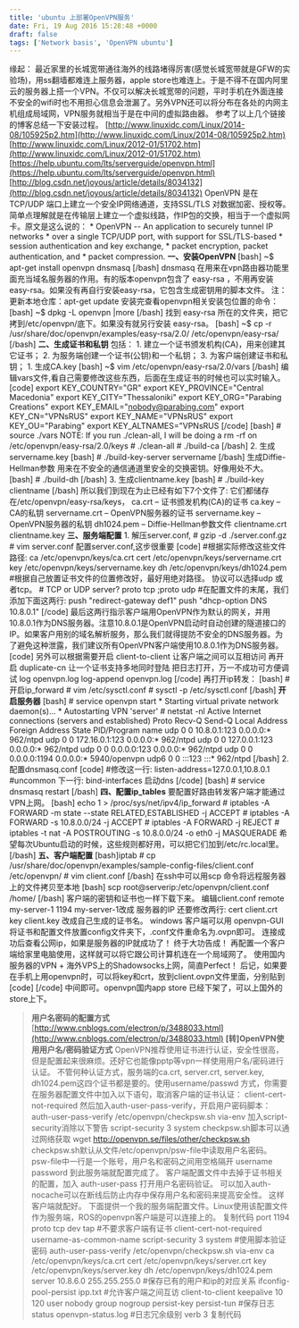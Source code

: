 ```yaml
---
title: 'ubuntu 上部署OpenVPN服务'
date: Fri, 19 Aug 2016 15:28:48 +0000
draft: false
tags: ['Network basis', 'OpenVPN ubuntu']
---
```


缘起： 最近家里的长城宽带通往海外的线路堵得厉害(感觉长城宽带就是GFW的实验场)，用ss翻墙都难连上服务器，apple store也难连上。于是不得不在国内阿里云的服务器上搭一个VPN。不仅可以解决长城宽带的问题，平时手机在外面连接不安全的wifi时也不用担心信息会泄漏了。另外VPN还可以将分布在各处的内网主机组成局域网，VPN服务就相当于是在中间的虚拟路由器。 参考了以上几个链接的博客总结一下安装过程。 [http://www.linuxidc.com/Linux/2014-08/105925p2.htm](http://www.linuxidc.com/Linux/2014-08/105925p2.htm) [http://www.linuxidc.com/Linux/2012-01/51702.htm](http://www.linuxidc.com/Linux/2012-01/51702.htm) [https://help.ubuntu.com/lts/serverguide/openvpn.html](https://help.ubuntu.com/lts/serverguide/openvpn.html) [http://blog.csdn.net/joyous/article/details/8034132](http://blog.csdn.net/joyous/article/details/8034132) OpenVPN 是在TCP/UDP 端口上建立一个安全IP网络通道，支持SSL/TLS 对数据加密、授权等。简单点理解就是在传输层上建立一个虚拟线路，作IP包的交换，相当于一个虚拟网卡。原文是这么说的： \* OpenVPN -- An application to securely tunnel IP networks \* over a single TCP/UDP port, with support for SSL/TLS-based \* session authentication and key exchange, \* packet encryption, packet authentication, and \* packet compression. **一、安装OpenVPN** \[bash\] ~$ apt-get install openvpn dnsmasq \[/bash\] dnsmasq 在用来在vpn路由器功能里面充当域名服务器的作用。有的版本openvpn包含了 easy-rsa ，不用再安装easy-rsa。如果没有再自行安装easy-rsa，它包含生成密钥用的脚本文件。 注：更新本地仓库：apt-get update 安装完查看openvpn相关安装包位置的命令： \[bash\] ~$ dpkg -L openvpn |more \[/bash\] 找到 easy-rsa 所在的文件夹，把它拷到/etc/openvpn/底下。如果没有就另行安装 easy-rsa。 \[bash\] ~$ cp -r /usr/share/doc/openvpn/examples/easy-rsa/2.0/ /etc/openvpn/easy-rsa/ \[/bash\] **二、生成证书和私钥** 包括： 1. 建立一个证书颁发机构(CA)，用来创建其它证书； 2. 为服务端创建一个证书(公钥)和一个私钥； 3. 为客户端创建证书和私钥； 1. 生成CA.key \[bash\] ~$ vim /etc/openvpn/easy-rsa/2.0/vars \[/bash\] 编辑vars文件,看自己需要修改这些东西，后面在生成证书的时候也可以实时输入。 \[code\] export KEY\_COUNTRY="GR" export KEY\_PROVINCE="Central Macedonia" export KEY\_CITY="Thessaloniki" export KEY\_ORG="Parabing Creations" export KEY\_EMAIL="nobody@parabing.com" export KEY\_CN="VPNsRUS" export KEY\_NAME="VPNsRUS" export KEY\_OU="Parabing" export KEY\_ALTNAMES="VPNsRUS \[/code\] \[bash\] # source ./vars NOTE: If you run ./clean-all, I will be doing a rm -rf on /etc/openvpn/easy-rsa/2.0/keys # ./clean-all # ./build-ca \[/bash\] 2. 生成servername.key \[bash\] # ./build-key-server servername \[/bash\] 生成Diffie-Hellman参数 用来在不安全的通信通道里安全的交换密钥。好像用处不大。 \[bash\] # ./build-dh \[/bash\] 3. 生成clientname.key \[bash\] # ./build-key clientname \[/bash\] 所以我们到现在为止已经有如下7个文件了: 它们都储存在/etc/openvpn/easy-rsa/keys， ca.crt – 证书颁发机构(CA)的证书 ca.key – CA的私钥 servername.crt – OpenVPN服务器的证书 servername.key – OpenVPN服务器的私钥 dh1024.pem – Diffie-Hellman参数文件 clientname.crt clientname.key **三、服务端配置** 1. 解压server.conf, # gzip -d ./server.conf.gz # vim server.conf 配置server.conf,这步很重要 \[code\] #根据实际修改这些文件路径: ca /etc/openvpn/keys/ca.crt cert /etc/openvpn/keys/servername.crt key /etc/openvpn/keys/servername.key dh /etc/openvpn/keys/dh1024.pem #根据自己放置证书文件的位置修改好，最好用绝对路径。 协议可以选择udp 或者tcp。 # TCP or UDP server? proto tcp ;proto udp #在配置文件的末尾，我们添加下面这两行: push "redirect-gateway def1" push "dhcp-option DNS 10.8.0.1" \[/code\] 最后这两行指示客户端用OpenVPN作为默认的网关，并用10.8.0.1作为DNS服务器。注意10.8.0.1是OpenVPN启动时自动创建的隧道接口的IP。如果客户用别的域名解析服务，那么我们就得提防不安全的DNS服务器。为了避免这种泄露，我们建议所有OpenVPN客户端使用10.8.0.1作为DNS服务器。 \[code\] 另外可以根据需要开启 client-to-client 让客户端之间可以互相访问 再开启 duplicate-cn 让一个证书支持多地同时登陆 把日志打开，万一不成功可方便调试 log openvpn.log log-append openvpn.log \[/code\] 再打开ip转发： \[bash\] #开启ip\_forward # vim /etc/sysctl.conf # sysctl -p /etc/sysctl.conf \[/bash\] **开启服务器** \[bash\] # service openvpn start \* Starting virtual private network daemon(s)... \* Autostarting VPN 'server' # netstat -nl Active Internet connections (servers and established) Proto Recv-Q Send-Q Local Address Foreign Address State PID/Program name udp 0 0 10.8.0.1:123 0.0.0.0:\* 962/ntpd udp 0 0 172.16.0.1:123 0.0.0.0:\* 962/ntpd udp 0 0 127.0.0.1:123 0.0.0.0:\* 962/ntpd udp 0 0 0.0.0.0:123 0.0.0.0:\* 962/ntpd udp 0 0 0.0.0.0:1194 0.0.0.0:\* 5940/openvpn udp6 0 0 :::123 :::\* 962/ntpd \[/bash\] 2. 配置dnsmasq.conf \[code\] #修改这一行: listen-address=127.0.0.1,10.8.0.1 #uncommon 下一行: bind-interfaces 启动dns \[/code\] \[bash\] # service dnsmasq restart \[/bash\] **四、配置ip\_tables** 要配置好路由转发客户端才能通过VPN上网。 \[bash\] echo 1 > /proc/sys/net/ipv4/ip\_forward # iptables -A FORWARD -m state --state RELATED,ESTABLISHED -j ACCEPT # iptables -A FORWARD -s 10.8.0.0/24 -j ACCEPT # iptables -A FORWARD -j REJECT # iptables -t nat -A POSTROUTING -s 10.8.0.0/24 -o eth0 -j MASQUERADE 希望每次Ubuntu启动的时候，这些规则都好用，可以把它们加到/etc/rc.local里。 \[/bash\] **五、客户端配置** \[bash\]iptab # cp /usr/share/doc/openvpn/examples/sample-config-files/client.conf /etc/openvpn/ # vim client.conf \[/bash\] 在ssh中可以用scp 命令将远程服务器上的文件拷贝至本地 \[bash\] scp root@serverip:/etc/openvpn/client.conf /home/ \[/bash\] 客户端的密钥和证书也一样下载下来。 编辑client.conf remote my-server-1 1194 my-server-1改成 服务器的IP 还要修改两行: cert client.crt key client.key 改成自己生成的证书名。 windows 客户端可以用 openvpn-GUI 将证书和配置文件放置config文件夹下，.conf文件重命名为.ovpn即可。 连接成功后查看公网ip，如果是服务器的IP就成功了！ 终于大功告成！ 再配置一个客户端给家里电脑使用，这样就可以将它跟公司计算机连在一个局域网了。 使用国内服务器的VPN + 海外VPS上的Shadowsocks上网，简直Perfect！ 后记，如果要在手机上用openvpn时，可以将key和crt，放到client.ovpn文件里面，分别贴到 \[code\] <ca></ca> <key></key> <cert></cert> \[/code\] 中间即可。openvpn国内app store 已经下架了，可以上国外的store上下。

> **用户名密码的配置方式** [http://www.cnblogs.com/electron/p/3488033.html](http://www.cnblogs.com/electron/p/3488033.html) **\[转\]OpenVPN使用用户名/密码验证方式** OpenVPN推荐使用证书进行认证，安全性很高，但是配置起来很麻烦。还好它也能像pptp等vpn一样使用用户名/密码进行认证。 不管何种认证方式，服务端的ca.crt, server.crt, server.key, dh1024.pem这四个证书都是要的。使用username/passwd 方式，你需要在服务器配置文件中加入以下语句，取消客户端的证书认证： client-cert-not-required 然后加入auth-user-pass-verify，开启用户密码脚本： auth-user-pass-verify /etc/openvpn/checkpsw.sh via-env 加入script-security消除以下警告 script-security 3 system checkpsw.sh脚本可以通过网络获取 wget http://openvpn.se/files/other/checkpsw.sh checkpsw.sh默认从文件/etc/openvpn/psw-file中读取用户名密码。 psw-file中一行是一个账号，用户名和密码之间用空格隔开 username password 到此服务端就配置完成了。 客户端配置文件中去掉于证书相关的配置，加入 auth-user-pass 打开用户名密码验证。 可以加入auth-nocache可以在断线后防止内存中保存用户名和密码来提高安全性。 这样客户端就配好。 下面提供一个我的服务端配置文件。Linux使用该配置文件作为服务端，ROS的openvpn客户端是可以连接上的。 复制代码 port 1194 proto tcp dev tap #不要求客户端有证书 client-cert-not-required username-as-common-name script-security 3 system #使用脚本验证密码 auth-user-pass-verify /etc/openvpn/checkpsw.sh via-env ca /etc/openvpn/keys/ca.crt cert /etc/openvpn/keys/server.crt key /etc/openvpn/keys/server.key dh /etc/openvpn/keys/dh1024.pem server 10.8.6.0 255.255.255.0 #保存已有的用户和ip的对应关系 ifconfig-pool-persist ipp.txt #允许客户端之间互访 client-to-client keepalive 10 120 user nobody group nogroup persist-key persist-tun #保存日志 status openvpn-status.log #日志冗余级别 verb 3 复制代码